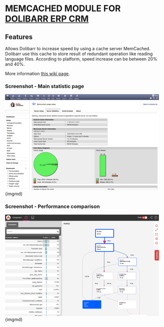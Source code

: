 # MEMCACHED MODULE FOR <a href="https://www.dolibarr.org">DOLIBARR ERP CRM</a>

## Features
Allows Dolibarr to increase speed by using a cache server MemCached. Dolibarr use this cache to store result of redundant operation like reading language files. According to platform, speed increase can be between 20% and 40%.

More information <a href="https://wiki.dolibarr.org/index.php/Module_MemCached_EN" target="_new">this wiki page</a>.


### Screenshot - Main statistic page

![Screenshot statistics](img/memcached_screenshot_1.png?raw=true "Statistic page"){imgmd}


### Screenshot - Performance comparison

![Screenshot performance](img/comparison_with_blackfire.png?raw=true "Performance comparison"){imgmd}

